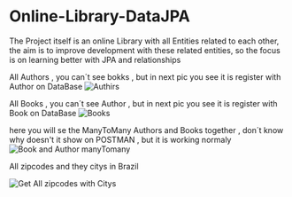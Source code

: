 # Online-Library-DataJPA
The Project itself is an online Library with all Entities related to each other, the aim is to improve development with these related entities, so the focus is on learning better with JPA and relationships



All Authors , you can´t see bokks , but in next pic you see it is  register with Author on DataBase
![Authirs](https://github.com/Junior-Stranner/Online-Bibliotec-DataJPA/assets/116032249/212bfa8e-0eb3-4a79-a848-8da34208dd56)



All Books , you can´t see Author , but in next pic you see it is register with Book on DataBase
![Books](https://github.com/Junior-Stranner/Online-Bibliotec-DataJPA/assets/116032249/4c49a51c-89d9-4fc1-b0b7-43f70563282c)




here you will se the ManyToMany Authors and Books together , don´t know why doesn't it show on POSTMAN , but it is working normaly 
![Book and Author manyTomany ](https://github.com/Junior-Stranner/Online-Bibliotec-DataJPA/assets/116032249/ff0b4ff2-fe4a-4ae3-af05-9ecb2d8772de)




All zipcodes and they citys in Brazil 

![Get All zipcodes with Citys](https://github.com/Junior-Stranner/Online-Bibliotec-DataJPA/assets/116032249/9d400218-f5e5-432d-ac33-8ecefc448aee)
